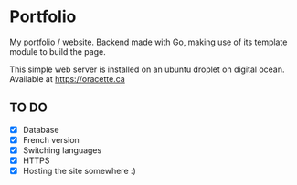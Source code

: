 # Portfolio
My portfolio / website. 
Backend made with Go, making use of its template module to build the page.

This simple web server is installed on an ubuntu droplet on digital ocean. Available at https://oracette.ca

## TO DO
- [x] Database
- [x] French version
- [x] Switching languages
- [x] HTTPS
- [x] Hosting the site somewhere :)
